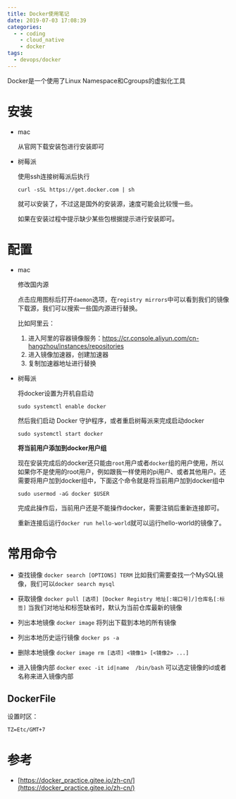 ```yaml
---
title: Docker使用笔记
date: 2019-07-03 17:08:39
categories:
  - - coding
    - cloud_native
    - docker
tags:
  - devops/docker
---
```


Docker是一个使用了Linux Namespace和Cgroups的虚拟化工具

# 安装

- mac

  从官网下载安装包进行安装即可

- 树莓派

  使用ssh连接树莓派后执行

  `curl -sSL https://get.docker.com | sh`  

  就可以安装了，不过这是国外的安装源，速度可能会比较慢一些。

  如果在安装过程中提示缺少某些包根据提示进行安装即可。

# 配置

- mac

  修改国内源

  点击应用图标后打开`daemon`选项，在`registry mirrors`中可以看到我们的镜像下载源，我们可以搜索一些国内源进行替换。

  比如阿里云：

  1. 进入阿里的容器镜像服务：https://cr.console.aliyun.com/cn-hangzhou/instances/repositories
  2. 进入镜像加速器，创建加速器
  3. 复制加速器地址进行替换

- 树莓派

  将docker设置为开机自启动

  `sudo systemctl enable docker`  

  然后我们启动 Docker 守护程序，或者重启树莓派来完成启动docker

  `sudo systemctl start docker`  

  **将当前用户添加到docker用户组**

  现在安装完成后的docker还只能由`root`用户或者`docker`组的用户使用，所以如果你不是使用的root用户，例如跟我一样使用的pi用户、或者其他用户。还需要将用户加到docker组中，下面这个命令就是将当前用户加到docker组中

  `sudo usermod -aG docker $USER`    

  完成此操作后，当前用户还是不能操作docker，需要注销后重新连接即可。  

  重新连接后运行`docker run hello-world`就可以运行hello-world的镜像了。


# 常用命令

- 查找镜像
`docker search [OPTIONS] TERM`
比如我们需要查找一个MySQL镜像，我们可以`docker search mysql`

- 获取镜像
`docker pull [选项] [Docker Registry 地址[:端口号]/]仓库名[:标签]`
当我们对地址和标签缺省时，默认为当前仓库最新的镜像

- 列出本地镜像
`docker image`
将列出下载到本地的所有镜像

- 列出本地历史运行镜像
`docker ps -a`

- 删除本地镜像
`docker image rm [选项] <镜像1> [<镜像2> ...]`

- 进入镜像内部
`docker exec -it id|name  /bin/bash`
可以选定镜像的id或者名称来进入镜像内部
## DockerFile

设置时区：

```xml
TZ=Etc/GMT+7
```

# 参考

- [https://docker_practice.gitee.io/zh-cn/](https://docker_practice.gitee.io/zh-cn/)